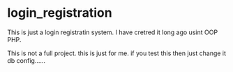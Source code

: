 # login_registration
This is just a login registratin system. I have cretred it long ago usint OOP PHP.

This is not a full project. this is just for me.
if you test this then just change it db config......
